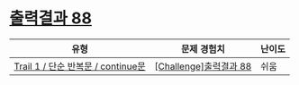 # [출력결과 88](https://www.codetree.ai/trails/complete/curated-cards/challenge-reading-88)

|유형|문제 경험치|난이도|
|---|---|---|
|[Trail 1 / 단순 반복문 / continue문](https://www.codetree.ai/trail-info/novice-low/)|[[Challenge]출력결과 88](https://www.codetree.ai/trails/complete/curated-cards/challenge-reading-88/)|쉬움|

